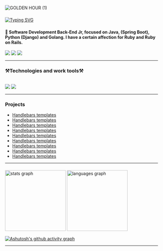 ###
![GOLDEN HOUR (1)](https://github.com/JosePaulo2301/josepaulo2301/assets/170546716/5d06042f-567c-479a-a124-185d0c6a1d43)

###
<a href="https://git.io/typing-svg"><img src="https://readme-typing-svg.herokuapp.com?font=Righteous&size=25&pause=1000&color=9ED8E6&random=false&width=435&lines=Hello!+My+name+is+Jos%C3%A9+Paulo!%F0%9F%A4%99;Welcome+to+my+Github+profile+%3D)" alt="Typing SVG" />
</a>
<br>
###

<h4>🧬 Software Development Back-End Jr, focused on Java, (Spring Boot), Python (Django) and Golang. I have a certain affection for Ruby and Ruby on Rails.</h4>
<!--
<h4>🌱 I’m currently learning ... Clean Archteture and Microsservices. </h4>
<h4>👯 I’m looking to collaborate on ... projects opensource. </h4>
<p align=left> 🧬 Software Development Back-End Jr, focused on Java, (Spring Boot), Python (Django) and I have a certain affection for Ruby and Ruby on Rails.<p>
<p align=left> 🌱 I’m currently learning ... Clean Archteture and Microsservices. <p>
<p align=left> 👯 I’m looking to collaborate on ... projects opensource. <p>
-->
<div align=letf>
<a href = "mailto:contato@jose.dev@gmail.com"><img loading="lazy" src="https://img.shields.io/badge/Gmail-D14836?style=for-the-badge&logo=gmail&logoColor=white" target="_blank"></a>
<a href="www.linkedin.com/in/josepaulojr" target="_blank"><img loading="lazy" src="https://img.shields.io/badge/-LinkedIn-%230077B5?style=for-the-badge&logo=linkedin&logoColor=white" target="_blank"></a> 
<a href="https://dev.to/josedev11" target="_blank"><img loading="lazy" src="https://img.shields.io/badge/dev.to-0A0A0A?style=for-the-badge&logo=devdotto&logoColor=white" target="_blank"></a> 
</div>
<hr/>

### ⚒️Technologies and work tools⚒️ 
<!-- <h2 align="left"></h2>-->
<!-- Follow my main skills and technologies that I currently work and study -->
<br/>
<div align="left">
    <img src="https://skillicons.dev/icons?i=react,bootstrap,mui,html,css,vscode,github,gitlab,git,aws,azure,grafana,linux,postman,k8s" />
    <img src="https://skillicons.dev/icons?i=nodejs,python,javascript,hibernate,spring,mongodb,java,nextjs,mysql,eclipse,go,docker,django,ruby,rails" /><br>
</div>
<hr/>

### Projects
- [Handlebars templates](http://handlebarsjs.com/)
- [Handlebars templates](http://handlebarsjs.com/)
- [Handlebars templates](http://handlebarsjs.com/)
- [Handlebars templates](http://handlebarsjs.com/)
- [Handlebars templates](http://handlebarsjs.com/)
- [Handlebars templates](http://handlebarsjs.com/)
- [Handlebars templates](http://handlebarsjs.com/)
- [Handlebars templates](http://handlebarsjs.com/)
- [Handlebars templates](http://handlebarsjs.com/)
<hr/>

###  


<div align="letf">
  <img src="https://github-readme-stats.vercel.app/api?username=JosePaulo2301&hide_title=false&hide_rank=false&show_icons=true&include_all_commits=true&count_private=true&disable_animations=false&theme=nightowl&locale=en&hide_border=false" height="200" alt="stats graph"  />
  <img src="https://github-readme-stats.vercel.app/api/top-langs?username=JosePaulo2301&locale=en&hide_title=false&layout=compact&card_width=200&langs_count=5&theme=nightowl&hide_border=false" height="200" alt="languages graph"  />
</div>

[![Ashutosh's github activity graph](https://github-readme-activity-graph.vercel.app/graph?username=JosePaulo2301&bg_color=0d1117&color=85e0ff&line=7fdbca&point=ecb1d3&area=true&hide_border=true)](https://github.com/ashutosh00710/github-readme-activity-graph)
<!--https://ashutosh00710.github.io/github-readme-activity-graph/-->
<hr/>


<!-- 
| <img align="center" alt="java" src="https://img.shields.io/badge/Java-ED8B00?style=for-the-badge&logo=openjdk&logoColor=white" /> | <img align="center" alt="java" src="https://img.shields.io/badge/Ruby-CC342D?style=for-the-badge&logo=ruby&logoColor=white" /> | <img align="center" alt="java" src="https://img.shields.io/badge/Python-3776AB?style=for-the-badge&logo=python&logoColor=white" /> | ⚙infrastructure                                                                                              | 💡Best pratices                                                                                                       |
|-----------------------------------------------------------------------------------------------------------------------------------|--------------------------------------------------------------------------------------------------------------------------------|------------------------------------------------------------------------------------------------------------------------------------|--------------------------------------------------------------------------------------------------------------|-----------------------------------------------------------------------------------------------------------------------|
| ![Spring Framwork](https://img.shields.io/badge/Spring%20Framwork-gray?style=plastic&logo=spring)                                    | ![Ruby on Rails](https://img.shields.io/badge/Ruby%20on%20Rails-gray?style=plastic&logo=rubyonrails)                              | ![FastAPI](https://img.shields.io/badge/FastAPI-gray?style=plastic&logo=fastapi)                                                      | ![Git](https://img.shields.io/badge/Git-gray?style=plastic&logo=Git)                                         | ![TDD (Test Driven Development)](https://img.shields.io/badge/TDD%20(Test%20Driven%20Development)-gray?style=plastic) |
| ![Spring Boot](https://img.shields.io/badge/Spring%20Boot-gray?style=plastic&logo=springboot)                                        | ![RubyMine](https://img.shields.io/badge/RubyMine-gray?style=plastic&logo=rubymine)                                               | ![Pydantic](https://img.shields.io/badge/Pydantic-gray?style=plastic&logo=pydantic)                                                   | ![Docker](https://img.shields.io/badge/Docker-gray?style=plastic&logo=docker)                                   | ![Desing pattern](https://img.shields.io/badge/Desing%20pattern-gray?style=plastic)                                   |
| ![Spring JPA](https://img.shields.io/badge/Spring%20JPA/Hibernate-gray?style=plastic&logo=hibernate)                                                 | ![Ruby Synatra](https://img.shields.io/badge/Ruby%20Synatra-gray?style=plastic&logo=rubysinatra)                                  | ![Django](https://img.shields.io/badge/Django-gray?style=plastic&logo=django)                                                         | ![CI/CD](https://img.shields.io/badge/CI/CD-gray?style=plastic)                                                 | ![Clean code (emdiscovery)](https://img.shields.io/badge/Clean%20code%20(emdiscovery)-gray?style=plastic)             |
| ![Hibrnate](https://img.shields.io/badge/Spring%20Security%20&%20Cloud-gray?style=plastic&logo=springsecurity)                                                 | ![RSpec](https://img.shields.io/badge/RSpec-gray?style=plastic)                                                                   | ![Django RFM](https://img.shields.io/badge/Django%20RFM-gray?style=plastic)                                                           | ![GitLab](https://img.shields.io/badge/GitLab-gray?style=plastic&logo=gitlab)                                   | ![Code review](https://img.shields.io/badge/Code%20review-gray?style=plastic)                                         |
| ![(JSP) Java Server Pages](https://img.shields.io/badge/(JSP)%20Java%20Server%20Pages-gray?style=plastic)                            | ![Capybara](https://img.shields.io/badge/Capybara-gray?style=plastic)                                                             | ![OS lib](https://img.shields.io/badge/OS%20lib-gray?style=plastic)                                                                   | ![GitLab](https://img.shields.io/badge/GitLab-gray?style=plastic&logo=github)                                   | ![Documentation](https://img.shields.io/badge/Documentation-gray?style=plastic)                                       |
| ![Apache Tomcat](https://img.shields.io/badge/Apache%20Tomcat-gray?style=plastic&logo=apachetomcat)                                  | ![FactoryGirl](https://img.shields.io/badge/FactoryGirl-gray?style=plastic)                                                       | ![In discovery](https://img.shields.io/badge/In%20discovery-gray?style=plastic&logo=owncloud)                                         | ![Kubernetes](https://img.shields.io/badge/Kubernetes-gray?style=plastic&logo=kubernetes)                       | ![In discovery](https://img.shields.io/badge/In%20discovery-gray?style=plastic&logo=owncloud)                            |
| ![Spring MVC](https://img.shields.io/badge/Spring%20MVC-gray?style=plastic)                                                          | ![Vagrant](https://img.shields.io/badge/Vagrant-gray?style=plastic)                                                               | ![In discovery](https://img.shields.io/badge/In%20discovery-gray?style=plastic&logo=owncloud)                                         | ![Cloud / Amazon AWS ](https://img.shields.io/badge/Cloud%20/%20Amazon%20AWS-gray?style=plastic&logo=amazonaws) | ![In discovery](https://img.shields.io/badge/In%20discovery-gray?style=plastic&logo=owncloud)                            |
| ![Junit 5](https://img.shields.io/badge/Junit%205-gray?style=plastic&logo=junit5)                                                    | ![RVM](https://img.shields.io/badge/RVM-gray?style=plastic)                                                                       | ![In discovery](https://img.shields.io/badge/In%20discovery-gray?style=plastic&logo=owncloud)                                         | ![Cloud / GCP](https://img.shields.io/badge/Cloud%20/%20GCP-gray?style=plastic&logo=googlecloud)                | ![In discovery](https://img.shields.io/badge/In%20discovery-gray?style=plastic&logo=owncloud)                            |
| ![JetBrains](https://img.shields.io/badge/JetBrains-gray?style=plastic&logo=jetbrains)                                               | ![In discovery](https://img.shields.io/badge/In%20discovery-gray?style=plastic&logo=cloudways)                                    | ![In discovery](https://img.shields.io/badge/In%20discovery-gray?style=plastic&logo=owncloud)                                         | ![Metaplane](https://img.shields.io/badge/Metaplane-gray?style=plastic)                                         | ![In discovery](https://img.shields.io/badge/In%20discovery-gray?style=plastic&logo=owncloud)                            |
| ![Eclipse](https://img.shields.io/badge/Eclipse-gray?style=plastic&logo=eclipseide)                                                  | ![In discovery](https://img.shields.io/badge/In%20discovery-gray?style=plastic&logo=cloudways)                                    | ![In discovery](https://img.shields.io/badge/In%20discovery-gray?style=plastic&logo=owncloud)                                         | ![In discovery](https://img.shields.io/badge/In%20discovery-gray?style=plastic&logo=owncloud)                   | ![In discovery](https://img.shields.io/badge/In%20discovery-gray?style=plastic&logo=owncloud)                            |
-->


